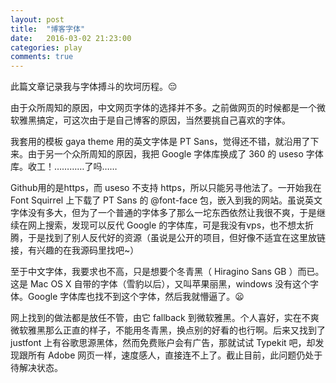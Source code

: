 ```yaml
---
layout: post
title:  "博客字体"
date:   2016-03-02 21:23:00
categories: play
comments: true
---
```


此篇文章记录我与字体搏斗的坎坷历程。:pensive:

由于众所周知的原因，中文网页字体的选择并不多。之前做网页的时候都是一个微软雅黑搞定，可这次由于是自己博客的原因，当然要挑自己喜欢的字体。

我套用的模板 gaya theme 用的英文字体是 PT Sans，觉得还不错，就沿用了下来。由于另一个众所周知的原因，我把 Google 字体库换成了 360 的 useso 字体库。收工！…………了吗……

Github用的是https，而 useso 不支持 https，所以只能另寻他法了。一开始我在 Font Squirrel 上下载了 PT Sans 的 @font-face 包，嵌入到我的网站。虽说英文字体没有多大，但为了一个普通的字体多了那么一坨东西依然让我很不爽，于是继续在网上搜索，发现可以反代 Google 的字体库，可是我没有vps，也不想太折腾，于是找到了别人反代好的资源（虽说是公开的项目，但好像不适宜在这里放链接，有兴趣的在我源码里找吧~）

至于中文字体，我要求也不高，只是想要个冬青黑（ Hiragino Sans GB ）而已。这是 Mac OS X 自带的字体（雪豹以后），又叫苹果丽黑，windows 没有这个字体。Google 字体库也找不到这个字体，然后我就懵逼了。:frowning:

网上找到的做法都是放任不管，由它 fallback 到微软雅黑。个人喜好，实在不爽微软雅黑那么正直的样子，不能用冬青黑，换点别的好看的也行啊。后来又找到了 justfont 上有谷歌思源黑体，然而免费账户会有广告，那就试试 Typekit 吧，却发现跟所有 Adobe 网页一样，速度感人，直接连不上了。截止目前，此问题仍处于待解决状态。





